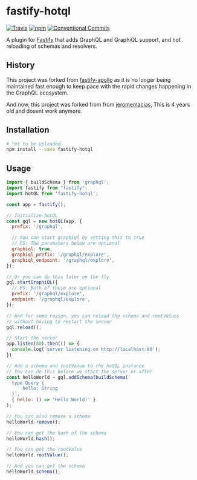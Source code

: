# fastify-hotql
[![Travis](https://img.shields.io/travis/sirsavary/fastify-graphql.svg)](https://travis-ci.org/sirsavary/fastify-graphql)
[![npm](https://img.shields.io/npm/v/fastify-graphql.svg)](https://www.npmjs.com/package/fastify-graphql)
[![Conventional Commits](https://img.shields.io/badge/Conventional%20Commits-1.0.0-yellow.svg)](https://conventionalcommits.org)

A plugin for [Fastify](https://github.com/fastify/fastify) that adds GraphQL and GraphiQL support, and hot reloading of schemas and resolvers.

## History

This project was forked from [fastify-apollo](https://github.com/coopnd/fastify-apollo) as it is no longer being maintained fast enough to keep pace with the rapid changes happening in the GraphQL ecosystem.

And now, this project was forked from from [jeromemacias](https://github.com/jeromemacias), This is 4 years old and dosent work anymore.

## Installation

```bash
# Yet to be uploaded
npm install --save fastify-hotql
```

## Usage

```js
import { buildSchema } from 'graphql';
import fastify from "fastify";
import hotQL from 'fastify-hotql';

const app = fastify();

// Initialize hotQL
const gql = new hotQL(app, {
  prefix: '/graphql',

  // You can start graphiql by setting this to true
  // PS: The paramaters below are optional
  graphiql: true,
  graphiql_prefix: '/graphql/explore',
  graphiql_endpoint: '/graphql/explore',
});

// Or you can do this later on the fly
gql.startGraphiQL({
  // PS: Both of these are optional
  prefix: '/graphql/explore',
  endpoint: '/graphql/explore',
});

// And for some reason, you can reload the schema and rootValues
// without having to restart the server
gql.reload();

// Start the server
app.listen(80).then(() => {
  console.log(`server listening on http://localhost:80`);
})

// Add a schema and rootValue to the hotQL instance
// You can do this before we start the server or after
const helloWorld = gql.addSchema(buildSchema(`
  type Query {
      hello: String
  }`,
  { hello: () => 'Hello World!' }
);

// You can also remove a schema
helloWorld.remove();

// You can get the hash of the schema
helloWorld.hash();

// You can get the rootValue
helloWorld.rootValue();

// And you can get the schema
helloWorld.schema();
```

